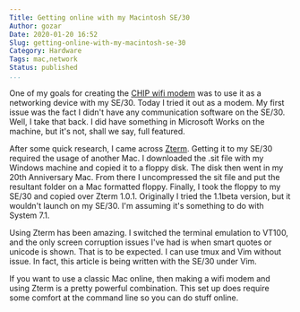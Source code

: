 ```yaml
---
Title: Getting online with my Macintosh SE/30
Author: gozar
Date: 2020-01-20 16:52
Slug: getting-online-with-my-macintosh-se-30
Category: Hardware
Tags: mac,network
Status: published
...
```


One of my goals for creating the [CHIP wifi modem](TK) was to use it as a networking device with my SE/30. Today I tried it out as a modem. My first issue was the fact I didn't have any communication software on the SE/30. Well, I take that back. I did have something in Microsoft Works on the machine, but it's not, shall we say, full featured.

After some quick research, I came across [Zterm](TK). Getting it to my SE/30 required the usage of another Mac. I downloaded the .sit file with my Windows machine and copied it to a floppy disk. The disk then went in my 20th Anniversary Mac. From there I uncompressed the sit file and put the resultant folder on a Mac formatted floppy. Finally, I took the floppy to my SE/30 and copied over Zterm 1.0.1. Originally I tried the 1.1beta version, but it wouldn't launch on my SE/30. I'm assuming it's something to do with System 7.1.

Using Zterm has been amazing. I switched the terminal emulation to VT100, and the only screen corruption issues I've had is when smart quotes or unicode is shown. That is to be expected. I can use tmux and Vim without issue. In fact, this article is being written with the SE/30 under Vim.

If you want to use a classic Mac online, then making a wifi modem and using Zterm is a pretty powerful combination. This set up does require some comfort at the command line so you can do stuff online.
